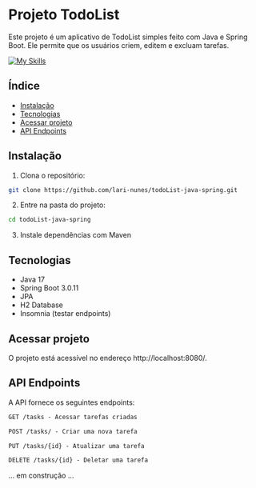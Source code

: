 # Projeto TodoList
Este projeto é um aplicativo de TodoList simples feito com Java e Spring Boot. Ele permite que os usuários criem, editem e excluam tarefas.

[![My Skills](https://skillicons.dev/icons?i=java,spring)](https://skillicons.dev)

  
## Índice

- [Instalação](#instalação)
- [Tecnologias](#tecnologias)
- [Acessar projeto](#acessar-projeto)
- [API Endpoints](#api-endpoints)
  
## Instalação

1. Clona o repositório:

```bash
git clone https://github.com/lari-nunes/todoList-java-spring.git
```

2. Entre na pasta do projeto:
```bash
cd todoList-java-spring
```
3. Instale dependências com Maven

## Tecnologias
- Java 17
- Spring Boot 3.0.11
- JPA
- H2 Database
- Insomnia (testar endpoints)

## Acessar projeto

O projeto está acessível no endereço http://localhost:8080/.

## API Endpoints
A API fornece os seguintes endpoints:

```markdown
GET /tasks - Acessar tarefas criadas

POST /tasks/ - Criar uma nova tarefa

PUT /tasks/{id} - Atualizar uma tarefa

DELETE /tasks/{id} - Deletar uma tarefa
```

... em construção ...
